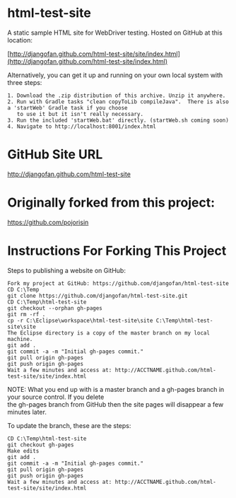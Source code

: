 html-test-site
==================

A static sample HTML site for WebDriver testing.  Hosted on GitHub at this location:

[http://djangofan.github.com/html-test-site/site/index.html](http://djangofan.github.com/html-test-site/index.html)


Alternatively, you can get it up and running on your own local system with three steps:

    1. Download the .zip distribution of this archive. Unzip it anywhere.
    2. Run with Gradle tasks "clean copyToLib compileJava".  There is also a 'startWeb' Gradle task if you choose
       to use it but it isn't really necessary.
    3. Run the included 'startWeb.bat' directly. (startWeb.sh coming soon)
    4. Navigate to http://localhost:8001/index.html


GitHub Site URL
==================
http://djangofan.github.com/html-test-site


Originally forked from this project:
==================
https://github.com/pojorisin


Instructions For Forking This Project
==================

Steps to publishing a website on GitHub:

    Fork my project at GitHub: https://github.com/djangofan/html-test-site
    CD C:\Temp
    git clone https://github.com/djangofan/html-test-site.git
    CD C:\Temp\html-test-site
    git checkout --orphan gh-pages
    git rm -rf .
    cp -r C:\Eclipse\workspace\html-test-site\site C:\Temp\html-test-site\site
    The Eclipse directory is a copy of the master branch on my local machine.
    git add .
    git commit -a -m "Initial gh-pages commit."
    git pull origin gh-pages
    git push origin gh-pages
    Wait a few minutes and access at: http://ACCTNAME.github.com/html-test-site/site/index.html

NOTE: What you end up with is a master branch and a gh-pages branch in your source control. If you delete<br/>
the gh-pages branch from GitHub then the site pages will disappear a few minutes later.

To update the branch, these are the steps:

    CD C:\Temp\html-test-site
    git checkout gh-pages
    Make edits
    git add .
    git commit -a -m "Initial gh-pages commit."
    git pull origin gh-pages
    git push origin gh-pages
    Wait a few minutes and access at: http://ACCTNAME.github.com/html-test-site/site/index.html

